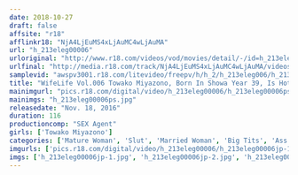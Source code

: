 ```yaml
---
date: 2018-10-27
draft: false
affsite: "r18"
afflinkr18: "NjA4LjEuMS4xLjAuMC4wLjAuMA"
url: "h_213eleg00006"
urloriginal: "http://www.r18.com/videos/vod/movies/detail/-/id=h_213eleg00006"
urlfinal: "http://media.r18.com/track/NjA4LjEuMS4xLjAuMC4wLjAuMA/videos/vod/movies/detail/-/id=h_213eleg00006"
samplevid: "awspv3001.r18.com/litevideo/freepv/h/h_2/h_213eleg006/h_213eleg006_dmb_w.mp4"
title: "WifeLife Vol.006 Towako Miyazono, Born In Showa Year 39, Is Hot And Horny She Was 51 Years Old At The Time Of Filming 95cm Tits/63cm Waist 100"
mainimgurl: "pics.r18.com/digital/video/h_213eleg00006/h_213eleg00006ps.jpg"
mainimgs: "h_213eleg00006ps.jpg"
releasedate: "Nov. 18, 2016"
duration: 116
productioncomp: "SEX Agent"
girls: ['Towako Miyazono']
categories: ['Mature Woman', 'Slut', 'Married Woman', 'Big Tits', 'Ass Lover', 'Featured Actress', 'Threesome / Foursome', 'Hi-Def']
imgurls: ['pics.r18.com/digital/video/h_213eleg00006/h_213eleg00006jp-1.jpg', 'pics.r18.com/digital/video/h_213eleg00006/h_213eleg00006jp-2.jpg', 'pics.r18.com/digital/video/h_213eleg00006/h_213eleg00006jp-3.jpg', 'pics.r18.com/digital/video/h_213eleg00006/h_213eleg00006jp-4.jpg', 'pics.r18.com/digital/video/h_213eleg00006/h_213eleg00006jp-5.jpg', 'pics.r18.com/digital/video/h_213eleg00006/h_213eleg00006jp-6.jpg', 'pics.r18.com/digital/video/h_213eleg00006/h_213eleg00006jp-7.jpg', 'pics.r18.com/digital/video/h_213eleg00006/h_213eleg00006jp-8.jpg', 'pics.r18.com/digital/video/h_213eleg00006/h_213eleg00006jp-9.jpg', 'pics.r18.com/digital/video/h_213eleg00006/h_213eleg00006jp-10.jpg', 'pics.r18.com/digital/video/h_213eleg00006/h_213eleg00006jp-11.jpg', 'pics.r18.com/digital/video/h_213eleg00006/h_213eleg00006jp-12.jpg', 'pics.r18.com/digital/video/h_213eleg00006/h_213eleg00006jp-13.jpg', 'pics.r18.com/digital/video/h_213eleg00006/h_213eleg00006jp-14.jpg', 'pics.r18.com/digital/video/h_213eleg00006/h_213eleg00006jp-15.jpg', 'pics.r18.com/digital/video/h_213eleg00006/h_213eleg00006jp-16.jpg', 'pics.r18.com/digital/video/h_213eleg00006/h_213eleg00006jp-17.jpg', 'pics.r18.com/digital/video/h_213eleg00006/h_213eleg00006jp-18.jpg']
imgs: ['h_213eleg00006jp-1.jpg', 'h_213eleg00006jp-2.jpg', 'h_213eleg00006jp-3.jpg', 'h_213eleg00006jp-4.jpg', 'h_213eleg00006jp-5.jpg', 'h_213eleg00006jp-6.jpg', 'h_213eleg00006jp-7.jpg', 'h_213eleg00006jp-8.jpg', 'h_213eleg00006jp-9.jpg', 'h_213eleg00006jp-10.jpg', 'h_213eleg00006jp-11.jpg', 'h_213eleg00006jp-12.jpg', 'h_213eleg00006jp-13.jpg', 'h_213eleg00006jp-14.jpg', 'h_213eleg00006jp-15.jpg', 'h_213eleg00006jp-16.jpg', 'h_213eleg00006jp-17.jpg', 'h_213eleg00006jp-18.jpg']
---
```


